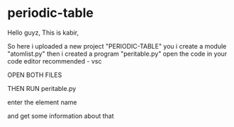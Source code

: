# periodic-table


Hello guyz,
This is kabir,

So here i uploaded a new project "PERIODIC-TABLE" you i create a module "atomlist.py" then i created a program "peritable.py" open the code in your code editor 
recommended - vsc 

OPEN BOTH FILES

THEN RUN peritable.py

enter the element name

and get some information about that 

   
